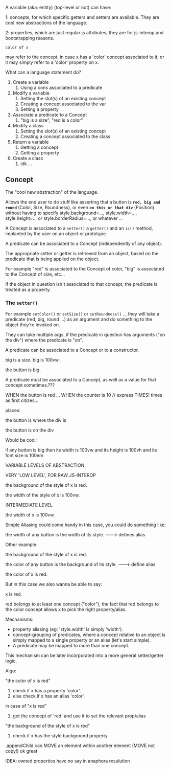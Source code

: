 A variable (aka: entity) (top-level or not) can have:

1: concepts, for which specific getters and setters are available. They are cool new abstractions of the language.

2: properties, which are just regular js attributes, they are for js-interop and bootstrapping reasons.

```
color of x
```

may refer to the concept, in case x has a 'color' concept associated to it, or it may simply refer to a 'color' property on x.


What can a language statement do?

1. Create a variable
    1. Using a cons associated to a predicate
1. Modify a variable
    1. Setting the slot(s) of an existing concept
    1. Creating a concept associated to the var
    1. Setting a property
1. Associate a predicate to a Concept
    1. "big is a size", "red is a color"
1. Modify a class
    1. Setting the slot(s) of an existing concept
    1. Creating a concept associated to the class
1. Return a variable
    1. Getting a concept
    1. Getting a property
1. Create a class
    1. idk ...


## Concept

The "cool new abstraction" of the language. 

Allows the end user to do stuff like asserting that a button is **`red, big and round`** (Color, Size, Roundness), or even **`on this or that div`** (Position) without having to specify style.background=..., style.width=..., style.height=... or style.borderRadius=..., or whatever ...

A Concept is associated to a `setter()` a `getter()` and an `is()` method, implanted by the user on an object or prototype.

A predicate can be associated to a Concept (independently of any object).

The appropriate setter or getter is retrieved from an object, based on the predicate that is being applied on the object. 

For example "red" is associated to the Concept of color, "big" is associated to the Concept of size, etc...

If the object in question isn't associated to that concept, the predicate is treated as a property.


### The `setter()`

For example `setColor()` or `setSize()` or `setRoundness()` ... they will take a predicate (red, big, round ...) as an argument and do something to the object they're invoked on.

They can take multiple args, if the predicate in question has arguments ("on the div") where the predicate is "on".



A predicate can be associated to a Concept or to a constructor.


big is a size.
big is 100vw.

the button is big.



A predicate must be associated to a Concept, as well as a value for that concept sometimes.???



WHEN the button is red ... WHEN the counter is 10 // express TIMES! times as first citizes...

places:

the button is where the div is

the button is on the div





Would be cool:


if any button is big then
	its width is 100vw and
	its height is 100vh and
	its font size is 100em



VARIABLE LEVELS OF ABSTRACTION

VERY 'LOW LEVEL', FOR RAW JS-INTEROP

the background of the style of x is red.

the width of the style of x is 100vw.


INTERMEDIATE LEVEL

the width of x is 100vw.

Simple Aliasing could come handy in this case, you could do something like:

the width of any button is the width of its style. ---> defines alias


Other example:

the background of the style of x is red.

the color of any button is the background of its style. ---> define alias

the color of x is red.

But in this case we also wanna be able to say:

x is red.

red belongs to at least one concept ("color"), the fact that red belongs to the color concept allows x to pick the right property/alias.


Mechanisms:

* property aliasing (eg: 'style.width' is simply 'width').
* concept-grouping of predicates, where a concept relative to an object is simply mapped to a single property or an alias (let's start simple).
* A predicate may be mapped to more than one concept.

This mechanism can be later incorporated into a more general setter/getter logic.

Algo:

"the color of x is red"

1. check if x has a property 'color'.
1. else check if x has an alias 'color'.

in case of "x is red"

1. get the concept of 'red' and use it to set the relevant prop/alias

"the background of the style of x is red"

1. check if x has the style.background property



.appendChild can MOVE an element within another element (MOVE not copy!) ok great


IDEA: owned properties have no say in anaphora resulution
































